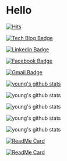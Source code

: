 # Hello

 <div>
	
  [![Hits](https://hits.seeyoufarm.com/api/count/incr/badge.svg?url=https%3A%2F%2Fgithub.com%2Fyoungsoo23)](https://hits.seeyoufarm.com) 
  
  [![Tech Blog Badge](http://img.shields.io/badge/-Tech%20blog-black?style=flat-square&logo=github&link=https://https://github.com/youngsoo23/)](https://github.com/youngsoo23/)
	
  [![Linkedin Badge](https://img.shields.io/badge/-LinkedIn-blue?style=flat-square&logo=Linkedin&logoColor=white&link=https://www.linkedin.com/in/young-soo-oh-2364a8135/)](https://www.linkedin.com/in/young-soo-oh-2364a8135/)
	
  [![Facebook Badge](https://img.shields.io/badge/facebook-1877f2?style=flat-square&logo=facebook&logoColor=white&link=https://www.facebook.com/zzsza)](https://www.facebook.com/zzsza)
	
	
  [![Gmail Badge](https://img.shields.io/badge/Gmail-d14836?style=flat-square&logo=Gmail&logoColor=white&link=mailto:oh.youngsoo23@gmail.com)](mailto:oh.youngsoo23@gmail.com)
  
[![young's github stats](https://github-readme-stats.vercel.app/api?username=youngsoo23)](https://github.com/youngsoo23/gitYoung)

![young's github stats](https://github-readme-stats.vercel.app/api?username=youngsoo23&hide=contribs,prs)

![young's github stats](https://github-readme-stats.vercel.app/api?username=youngsoo23&count_private=true)

![young's github stats](https://github-readme-stats.vercel.app/api?username=youngsoo23&show_icons=true)

![young's github stats](https://github-readme-stats.vercel.app/api?username=youngsoo23&show_icons=true&theme=radical)

[![ReadMe Card](https://github-readme-stats.vercel.app/api/pin/?username=youngsoo23&repo=gitYoung)](https://github.com/youngsoo23/gitYoung)

[![ReadMe Card](https://github-readme-stats.vercel.app/api/pin/?username=youngsoo23&repo=vampirePJ)](https://github.com/youngsoo23/vampirePJ)

		
</div>
